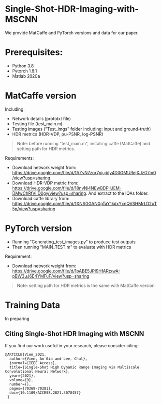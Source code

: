 # Single-Shot-HDR-Imaging-with-MSCNN

We provide MatCaffe and PyTorch versions and data for our paper.

# Prerequisites:
+ Python 3.8
+ Pytorch 1.8.1
+ Matlab 2020a

# MatCaffe version
Including:
+ Network details (prototxt file)
+ Testing file (test_main.m)
+ Testing images ("Test_imgs" folder including: input and ground-truth)
+ HDR metrics (HDR-VDP, pu-PSNR, log-PSNR)

> Note: before running "test_main.m", installing caffe (MatCaffe) and setting path for HDR metrics.

Requirements:
+ Download network weight from: https://drive.google.com/file/d/1AZvN7zor7pjujbly4D0GMURejXJzO7m0/view?usp=sharing
+ Download HDR-VDP metric from: https://drive.google.com/file/d/18nvNi4NEwBDPiIJEM-DMwChRfViID0gy/view?usp=sharing. And extract to the IQAs folder.
+ Download caffe library from: https://drive.google.com/file/d/1XNSGGAN0pTaY1kdxYxnQVSHMrLD2uT5p/view?usp=sharing

# PyTorch version
+ Running "Generating_test_images.py" to produce test outputs
+ Then running "MAIN_TEST.m" to evaluate with HDR metrics

Requirement:
+ Download network weight from: https://drive.google.com/file/d/1pABE5JPl9HfARtxwA-pBW3uJ6E4YMFuF/view?usp=sharing

> Note: setting path for HDR metrics is the same with MatCaffe version

# Training Data
In preparing

Citing Single-Shot HDR Imaging with MSCNN
-------------
If you find our work useful in your research, please consider citing:

    @ARTICLE{Vien_2021,
      author={Vien, An Gia and Lee, Chul},
      journal={IEEE Access}, 
      title={Single-Shot High Dynamic Range Imaging via Multiscale Convolutional Neural Network}, 
      year={2021},
      volume={9},
      number={},
      pages={70369-70381},
      doi={10.1109/ACCESS.2021.3078457}
     }

